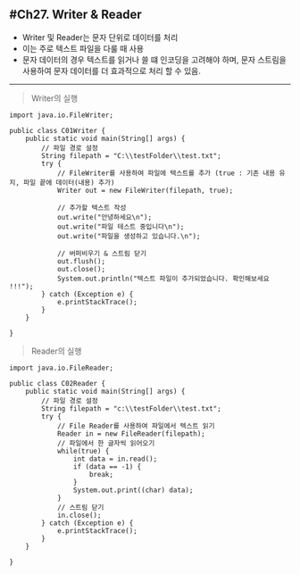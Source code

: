 #Ch27. Writer & Reader
---
- Writer 및 Reader는 문자 단위로 데이터를 처리
- 이는 주로 텍스트 파일을 다룰 때 사용
- 문자 데이터의 경우 텍스트를 읽거나 쓸 떄 인코딩을 고려해야 하며, 문자 스트림을 사용하여 문자 데이터를 더 효과적으로 처리 할 수 있음.
---
> Writer의 실행<br>
```
import java.io.FileWriter;

public class C01Writer {
	public static void main(String[] args) {
		// 파일 경로 설정
		String filepath = "C:\\testFolder\\test.txt";
		try {
			// FileWriter를 사용하여 파일에 텍스트를 추가 (true : 기존 내용 유지, 파일 끝에 데이터(내용) 추가)
			Writer out = new FileWriter(filepath, true);
			
			// 추가할 텍스트 작성
			out.write("안녕하세요\n");
			out.write("파일 테스트 중입니다\n");
			out.write("파일을 생성하고 있습니다.\n");
			
			// 버퍼비우기 & 스트림 닫기
			out.flush();
			out.close();
			System.out.println("텍스트 파일이 추가되었습니다. 확인해보세요 !!!");
		} catch (Exception e) {
			e.printStackTrace();
		}
	}

}
```
> Reader의 실행<br>
```
import java.io.FileReader;

public class C02Reader {
	public static void main(String[] args) {
		// 파일 경로 설정
		String filepath = "c:\\testFolder\\test.txt";
		try {
			// File Reader를 사용하여 파일에서 텍스트 읽기
			Reader in = new FileReader(filepath);
			// 파일에서 한 글자씩 읽어오기
			while(true) {
				int data = in.read();
				if (data == -1) {
					break;
				}
				System.out.print((char) data);
			}
			// 스트림 닫기
			in.close();
		} catch (Exception e) {
			e.printStackTrace();
		}
	}

}
```
